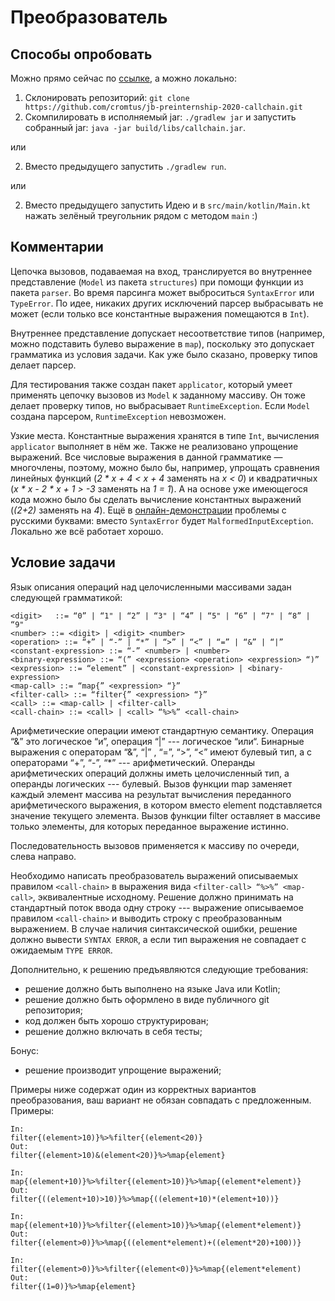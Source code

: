 # Преобразователь
## Способы опробовать
Можно прямо сейчас по [ссылке](http://cromtus.ru/jb/callchain), а можно локально:

1. Склонировать репозиторий: `git clone https://github.com/cromtus/jb-preinternship-2020-callchain.git`
2. Скомпилировать в исполняемый jar: `./gradlew jar` и запустить собранный jar: `java -jar build/libs/callchain.jar`.

или

2. Вместо предыдущего запустить `./gradlew run`.

или

2. Вместо предыдущего запустить Идею и в `src/main/kotlin/Main.kt` нажать зелёный треугольник рядом с методом `main` :)

## Комментарии
Цепочка вызовов, подаваемая на вход, транслируется во внутреннее представление (`Model` из пакета `structures`) при помощи функции из пакета `parser`. Во время парсинга может выброситься `SyntaxError` или `TypeError`. По идее, никаких других исключений парсер выбрасывать не может (если только все константные выражения помещаются в `Int`).

Внутреннее представление допускает несоответствие типов (например, можно подставить булево выражение в `map`), поскольку это допускает грамматика из условия задачи. Как уже было сказано, проверку типов делает парсер.

Для тестирования также создан пакет `applicator`, который умеет применять цепочку вызовов из `Model` к заданному массиву. Он тоже делает проверку типов, но выбрасывает `RuntimeException`. Если `Model` создана парсером, `RuntimeException` невозможен.

Узкие места. Константные выражения хранятся в типе `Int`, вычисления `applicator` выполняет в нём же. Также не реализовано упрощение выражений. Все числовые выражения в данной грамматике &mdash; многочлены, поэтому, можно было бы, например, упрощать сравнения линейных функций (*2 * x + 4 < x + 4* заменять на *x < 0*) и квадратичных (*x * x - 2 * x + 1 > -3*  заменять на *1 = 1*). А на основе уже имеющегося кода можно было бы сделать вычисление константных выражений (*(2+2)* заменять на *4*). Ещё в [онлайн-демонстрации](http://cromtus.ru/jb/callchain/) проблемы с русскими буквами: вместо `SyntaxError` будет `MalformedInputException`. Локально же всё работает хорошо.

## Условие задачи
Язык описания операций над целочисленными массивами задан следующей грамматикой:

```
<digit>   ::= “0” | “1" | “2” | “3" | “4” | “5" | “6” | “7" | “8” | “9"
<number> ::= <digit> | <digit> <number>
<operation> ::= “+” | “-” | “*” | “>” | “<” | “=” | “&” | “|”
<constant-expression> ::= “-” <number> | <number>
<binary-expression> ::= “(” <expression> <operation> <expression> “)”
<expression> ::= “element” | <constant-expression> | <binary-expression>
<map-call> ::= “map{” <expression> “}”
<filter-call> ::= “filter{” <expression> “}”
<call> ::= <map-call> | <filter-call>
<call-chain> ::= <call> | <call> “%>%” <call-chain>
```
Арифметические операции имеют стандартную семантику. Операция “&” это логическое “и”, операция “|” --- логическое “или“. Бинарные выражения с операторам “&”, “|” , “=”, “>”, “<” имеют булевый тип, а с операторами “+”, “-”, “*” --- арифметический. Операнды арифметических операций должны иметь целочисленный тип, а операнды логических --- булевый. Вызов функции map заменяет каждый элемент массива на результат вычисления переданного арифметического выражения, в котором вместо element подставляется значение текущего элемента. Вызов функции filter оставляет в массиве только элементы, для которых переданное выражение истинно.

Последовательность вызовов применяется к массиву по очереди, слева направо.

Необходимо написать преобразователь выражений описываемых правилом `<call-chain>` в выражения вида `<filter-call> “%>%” <map-call>`, эквивалентные исходному. Решение должно принимать на стандартный поток ввода одну строку --- выражение описываемое правилом `<call-chain>` и выводить строку с преобразованным выражением. В случае наличия синтаксической ошибки, решение должно вывести `SYNTAX ERROR`, а если тип выражения не совпадает c ожидаемым `TYPE ERROR`.

Дополнительно, к решению предъявляются следующие требования:

- решение должно быть выполнено на языке Java или Kotlin;
- решение должно быть оформлено в виде публичного git репозитория;
- код должен быть хорошо структурирован;
- решение должно включать в себя тесты;

Бонус:

- решение производит упрощение выражений;

Примеры ниже содержат один из корректных вариантов преобразования, ваш вариант не обязан совпадать с предложенным. Примеры:

```
In:
filter{(element>10)}%>%filter{(element<20)}
Out:
filter{(element>10)&(element<20)}%>%map{element}
```
```
In:
map{(element+10)}%>%filter{(element>10)}%>%map{(element*element)}
Out:
filter{((element+10)>10)}%>%map{((element+10)*(element+10))}
```
```
In:
map{(element+10)}%>%filter{(element>10)}%>%map{(element*element)}
Out:
filter{(element>0)}%>%map{((element*element)+((element*20)+100))}
```
```
In:
filter{(element>0)}%>%filter{(element<0)}%>%map{(element*element)
Out:
filter{(1=0)}%>%map{element}
```
